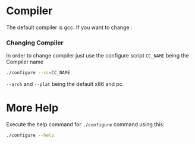 # Compiler
The default compiler is gcc. If you want to change :

### Changing Compiler
In order to change compiler just use the configure script
`CC_NAME` being the Compiler name 

```sh
./configure --cc=CC_NAME
```
`--arch` and `--plat` being the default x86 and pc.

# More Help

Execute the help command for `./configure` command using this:

```sh
./configure --help
```